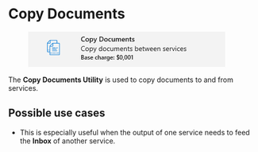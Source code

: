 # Copy Documents

<figure><img src="../../.gitbook/assets/image (17) (3).png" alt=""><figcaption></figcaption></figure>

The **Copy Documents Utility** is used to copy documents to and from services.

## Possible use cases

* This is especially useful when the output of one service needs to feed the **Inbox** of another service.
